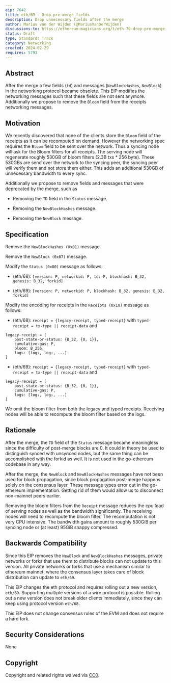 ```yaml
---
eip: 7642
title: eth/69 - Drop pre-merge fields
description: Drop unnecessary fields after the merge
author: Marius van der Wijden (@MariusVanDerWijden)
discussions-to: https://ethereum-magicians.org/t/eth-70-drop-pre-merge-fields-from-eth-protocol/19005
status: Draft
type: Standards Track
category: Networking
created: 2024-02-29
requires: 5793
---
```


## Abstract

After the merge a few fields (`td`) and messages (`NewBlockHashes`, `NewBlock`) in the networking protocol became obsolete.
This EIP modifies the networking messages such that these fields are not sent anymore.
Additionally we propose to remove the `Bloom` field from the receipts networking messages.

## Motivation

We recently discovered that none of the clients store the `Bloom` field of the receipts as it can be recomputed on demand.
However the networking spec requires the `Bloom` field to be sent over the network.
Thus a syncing node will ask for the Bloom filters for all receipts.
The serving node will regenerate roughly 530GB of bloom filters (2.3B txs * 256 byte).
These 530GBs are send over the network to the syncing peer, the syncing peer will verify them and not store them either.
This adds an additional 530GB of unnecessary bandwidth to every sync.

Additionally we propose to remove fields and messages that were deprecated by the merge, such as 

- Removing the `TD` field in the `Status` message. 

- Removing the `NewBlockHashes` message.

- Removing the `NewBlock` message.

## Specification

Remove the `NewBlockHashes (0x01)` message.

Remove the `NewBlock (0x07)` message.

Modify the `Status (0x00)` message as follows:

- (eth/68): `[version: P, networkid: P, td: P, blockhash: B_32, genesis: B_32, forkid]`

- (eth/69): `[version: P, networkid: P, blockhash: B_32, genesis: B_32, forkid]`

Modify the encoding for receipts in the `Receipts (0x10)` message as follows:

- (eth/68): `receipt = {legacy-receipt, typed-receipt}` with `typed-receipt = tx-type || receipt-data` and

```
legacy-receipt = [
    post-state-or-status: {B_32, {0, 1}},
    cumulative-gas: P,
    bloom: B_256,
    logs: [log₁, log₂, ...]
]
```

- (eth/69): `receipt = {legacy-receipt, typed-receipt}` with `typed-receipt = tx-type || receipt-data` and

```
legacy-receipt = [
    post-state-or-status: {B_32, {0, 1}},
    cumulative-gas: P,
    logs: [log₁, log₂, ...]
]
```

We omit the bloom filter from both the legacy and typed receipts.
Receiving nodes will be able to recompute the bloom filter based on the logs.

## Rationale

After the merge, the `TD` field of the `Status` message became meaningless since the difficulty of post-merge blocks are 0.
It could in theory be used to distinguish synced with unsynced nodes, 
but the same thing can be accomplished with the forkid as well. 
It is not used in the go-ethereum codebase in any way.

After the merge, the `NewBlock` and `NewBlockHashes` messages have not been used for block propagation, 
since block propagation post-merge happens solely on the consensus layer. 
These message types error out in the go-ethereum implementation.
Getting rid of them would allow us to disconnect non-mainnet peers earlier.

Removing the bloom filters from the `Receipt` message reduces the cpu load of serving nodes as well as the bandwidth significantly. The receiving nodes will need to recompute the bloom filter. The recomputation is not very CPU intensive. 
The bandwidth gains amount to roughly 530GiB per syncing node or (at least) 95GiB snappy compressed. 

## Backwards Compatibility

Since this EIP removes the `NewBlock` and `NewBlockHashes` messages, private networks or forks that use them to distribute blocks can not update to this version. All private networks or forks that use a mechanism similar to ethereum mainnet, where the consensus layer takes care of block distribution can update to `eth/69`.

This EIP changes the eth protocol and requires rolling out a new version, `eth/69`. Supporting multiple versions of a wire protocol is possible. Rolling out a new version does not break older clients immediately, since they can keep using protocol version `eth/68`.

This EIP does not change consensus rules of the EVM and does not require a hard fork.

## Security Considerations

None

## Copyright

Copyright and related rights waived via [CC0](/LICENSE.md).
